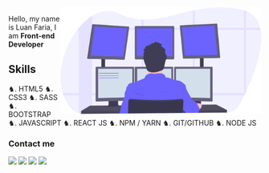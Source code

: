 <img src="/programming.svg" min-width="400px" max-width="400px" width="400px" align="right" alt="Computador iuriCode">

<p align="left"> 
  Hello, my name is Luan Faria,  I am <strong>Front-end Developer</strong> <br>
</p>

##  Skills 
♞. HTML5
♞. CSS3
♞. SASS 
♞. BOOTSTRAP
♞. JAVASCRIPT
♞. REACT JS
♞. NPM / YARN
♞. GIT/GITHUB
♞. NODE JS

### Contact me
<p align="left">
  <a href="mailto:luuan.fariaf@gmail.com" alt="Gmail">
  <img src="https://img.shields.io/badge/-Gmail-FF0000?style=flat-square&labelColor=FF0000&logo=gmail&logoColor=white&link=luuan.fariaf@gmail.com" /></a>

  <a href="https://www.linkedin.com/in/luuanfaria/" alt="Linkedin">
  <img src="https://img.shields.io/badge/-Linkedin-0e76a8?style=flat-square&logo=Linkedin&logoColor=white&link=https://www.linkedin.com/in/luuanfaria/" /></a>

  <a href="https://api.whatsapp.com/send?phone=5511960489011&text=Olá%20Luan,%20tudo%20bem?" alt="WhatsApp">
  <img src="https://img.shields.io/badge/-WhatsApp-25d366?style=flat-square&labelColor=25d366&logo=whatsapp&logoColor=white&link=https://api.whatsapp.com/send?phone=5511960489011&text=Olá%20Luan,%20tudo%20bem?"/></a>

  <a href="https://www.instagram.com/luanfariaf/" alt="Instagram">
  <img src="https://img.shields.io/badge/-Instagram-DF0174?style=flat-square&labelColor=DF0174&logo=instagram&logoColor=white&link=https://www.instagram.com/luanfariaf/"/></a>
</p> 
